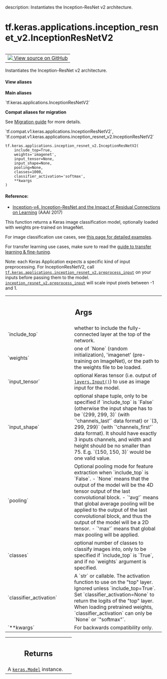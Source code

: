 description: Instantiates the Inception-ResNet v2 architecture.

<div itemscope itemtype="http://developers.google.com/ReferenceObject">
<meta itemprop="name" content="tf.keras.applications.inception_resnet_v2.InceptionResNetV2" />
<meta itemprop="path" content="Stable" />
</div>

# tf.keras.applications.inception_resnet_v2.InceptionResNetV2

<!-- Insert buttons and diff -->

<table class="tfo-notebook-buttons tfo-api nocontent" align="left">
<td>
  <a target="_blank" href="https://github.com/keras-team/keras/tree/v2.9.0/keras/applications/inception_resnet_v2.py#L40-L252">
    <img src="https://www.tensorflow.org/images/GitHub-Mark-32px.png" />
    View source on GitHub
  </a>
</td>
</table>



Instantiates the Inception-ResNet v2 architecture.

<section class="expandable">
  <h4 class="showalways">View aliases</h4>
  <p>
<b>Main aliases</b>
<p>`tf.keras.applications.InceptionResNetV2`</p>

<b>Compat aliases for migration</b>
<p>See
<a href="https://www.tensorflow.org/guide/migrate">Migration guide</a> for
more details.</p>
<p>`tf.compat.v1.keras.applications.InceptionResNetV2`, `tf.compat.v1.keras.applications.inception_resnet_v2.InceptionResNetV2`</p>
</p>
</section>

<pre class="devsite-click-to-copy prettyprint lang-py tfo-signature-link">
<code>tf.keras.applications.inception_resnet_v2.InceptionResNetV2(
    include_top=True,
    weights=&#x27;imagenet&#x27;,
    input_tensor=None,
    input_shape=None,
    pooling=None,
    classes=1000,
    classifier_activation=&#x27;softmax&#x27;,
    **kwargs
)
</code></pre>



<!-- Placeholder for "Used in" -->


#### Reference:


- [Inception-v4, Inception-ResNet and the Impact of
   Residual Connections on Learning](https://arxiv.org/abs/1602.07261)
  (AAAI 2017)

This function returns a Keras image classification model,
optionally loaded with weights pre-trained on ImageNet.

For image classification use cases, see
[this page for detailed examples](
  https://keras.io/api/applications/#usage-examples-for-image-classification-models).

For transfer learning use cases, make sure to read the
[guide to transfer learning & fine-tuning](
  https://keras.io/guides/transfer_learning/).

Note: each Keras Application expects a specific kind of input preprocessing.
For InceptionResNetV2, call
<a href="../../../../tf/keras/applications/inception_resnet_v2/preprocess_input.md"><code>tf.keras.applications.inception_resnet_v2.preprocess_input</code></a>
on your inputs before passing them to the model.
<a href="../../../../tf/keras/applications/inception_resnet_v2/preprocess_input.md"><code>inception_resnet_v2.preprocess_input</code></a>
will scale input pixels between -1 and 1.

<!-- Tabular view -->
 <table class="responsive fixed orange">
<colgroup><col width="214px"><col></colgroup>
<tr><th colspan="2"><h2 class="add-link">Args</h2></th></tr>

<tr>
<td>
`include_top`
</td>
<td>
whether to include the fully-connected
layer at the top of the network.
</td>
</tr><tr>
<td>
`weights`
</td>
<td>
one of `None` (random initialization),
'imagenet' (pre-training on ImageNet),
or the path to the weights file to be loaded.
</td>
</tr><tr>
<td>
`input_tensor`
</td>
<td>
optional Keras tensor (i.e. output of <a href="../../../../tf/keras/Input.md"><code>layers.Input()</code></a>)
to use as image input for the model.
</td>
</tr><tr>
<td>
`input_shape`
</td>
<td>
optional shape tuple, only to be specified
if `include_top` is `False` (otherwise the input shape
has to be `(299, 299, 3)` (with `'channels_last'` data format)
or `(3, 299, 299)` (with `'channels_first'` data format).
It should have exactly 3 inputs channels,
and width and height should be no smaller than 75.
E.g. `(150, 150, 3)` would be one valid value.
</td>
</tr><tr>
<td>
`pooling`
</td>
<td>
Optional pooling mode for feature extraction
when `include_top` is `False`.
- `None` means that the output of the model will be
    the 4D tensor output of the last convolutional block.
- `'avg'` means that global average pooling
    will be applied to the output of the
    last convolutional block, and thus
    the output of the model will be a 2D tensor.
- `'max'` means that global max pooling will be applied.
</td>
</tr><tr>
<td>
`classes`
</td>
<td>
optional number of classes to classify images
into, only to be specified if `include_top` is `True`, and
if no `weights` argument is specified.
</td>
</tr><tr>
<td>
`classifier_activation`
</td>
<td>
A `str` or callable. The activation function to use
on the "top" layer. Ignored unless `include_top=True`. Set
`classifier_activation=None` to return the logits of the "top" layer.
When loading pretrained weights, `classifier_activation` can only
be `None` or `"softmax"`.
</td>
</tr><tr>
<td>
`**kwargs`
</td>
<td>
For backwards compatibility only.
</td>
</tr>
</table>



<!-- Tabular view -->
 <table class="responsive fixed orange">
<colgroup><col width="214px"><col></colgroup>
<tr><th colspan="2"><h2 class="add-link">Returns</h2></th></tr>
<tr class="alt">
<td colspan="2">
A <a href="../../../../tf/keras/Model.md"><code>keras.Model</code></a> instance.
</td>
</tr>

</table>

